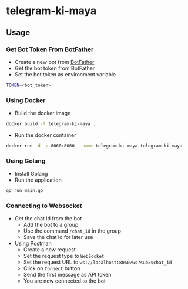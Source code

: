 # telegram-ki-maya

## Usage
### Get Bot Token From BotFather
- Create a new bot from [BotFather](https://t.me/BotFather)
- Get the bot token from BotFather
- Set the bot token as environment variable
```bash
TOKEN=<bot_token>
```

### Using Docker
- Build the docker image
```bash
docker build -t telegram-ki-maya .
```
- Run the docker container
```bash
docker run -d -p 8060:8060 --name telegram-ki-maya telegram-ki-maya
```

### Using Golang
- Install Golang
- Run the application
```bash
go run main.go
```

### Connecting to Websocket
- Get the chat id from the bot
  - Add the bot to a group
  - Use the command `/chat_id` in the group
  - Save the chat id for later use
- Using Postman
  - Create a new request
  - Set the request type to `WebSocket`
  - Set the request URL to `ws://localhost:8060/ws?sub=$chat_id`
  - Click on `Connect` button
  - Send the first message as API token
  - You are now connected to the bot